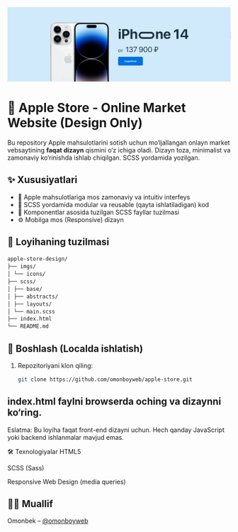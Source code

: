 ![Apple](./imgs/promo.png)

# 📱 Apple Store - Online Market Website (Design Only)

Bu repository Apple mahsulotlarini sotish uchun mo‘ljallangan onlayn market vebsaytining **faqat dizayn** qismini o‘z ichiga oladi. Dizayn toza, minimalist va zamonaviy ko‘rinishda ishlab chiqilgan. SCSS yordamida yozilgan.

## ✨ Xususiyatlari

- 📱 Apple mahsulotlariga mos zamonaviy va intuitiv interfeys
- 🎨 SCSS yordamida modular va reusable (qayta ishlatiladigan) kod
- 🧩 Komponentlar asosida tuzilgan SCSS fayllar tuzilmasi
- ⚙️ Mobilga mos (Responsive) dizayn

## 📂 Loyihaning tuzilmasi

```bash
apple-store-design/
├── imgs/
│ └── icons/
├── scss/
│ ├── base/ 
│ ├── abstracts/ 
│ ├── layouts/
│ └── main.scss 
├── index.html 
└── README.md
```

## 🚀 Boshlash (Localda ishlatish)

1. Repozitoriyani klon qiling:
   ```bash
   git clone https://github.com/omonboyweb/apple-store.git
   ```

## index.html faylni browserda oching va dizaynni ko‘ring.

Eslatma: Bu loyiha faqat front-end dizayni uchun. Hech qanday JavaScript yoki backend ishlanmalar mavjud emas.

🛠 Texnologiyalar
HTML5

SCSS (Sass)

Responsive Web Design (media queries)

## 👨‍💻 Muallif

Omonbek – [@omonboyweb](https://github.com/omonboyweb)
